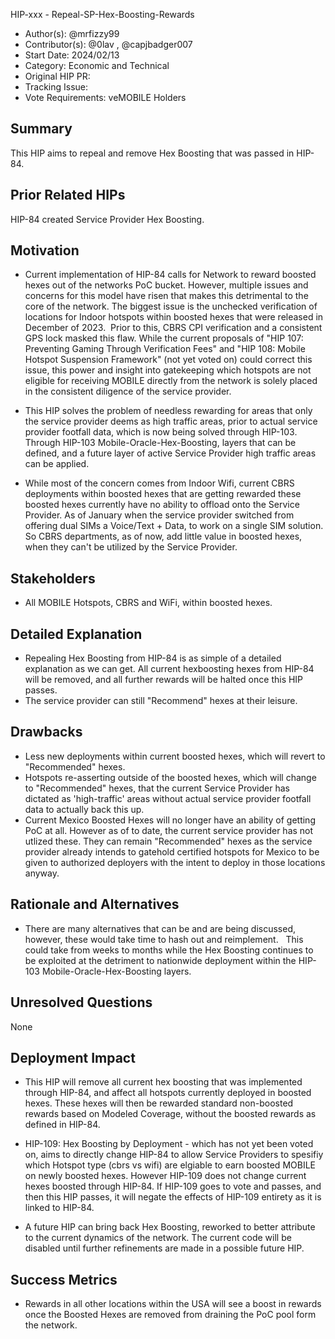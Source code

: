 HIP-xxx - Repeal-SP-Hex-Boosting-Rewards

- Author(s): @mrfizzy99
- Contributor(s): @0lav , @capjbadger007
- Start Date: 2024/02/13
- Category: Economic and Technical
- Original HIP PR: <!-- leave this empty; maintainer will fill in ID of this pull request -->
- Tracking Issue: <!-- leave this empty; maintainer will create a discussion issue -->
- Vote Requirements: veMOBILE Holders

## Summary

This HIP aims to repeal and remove Hex Boosting that was passed in HIP-84. 


## Prior Related HIPs
HIP-84 created Service Provider Hex Boosting.


## Motivation

- Current implementation of HIP-84 calls for Network to reward boosted hexes out of the networks PoC bucket. However, multiple issues and concerns for this model have risen that makes this detrimental to the core of the network.
  The biggest issue is the unchecked verification of locations for Indoor hotspots within boosted hexes that were released in December of 2023.  Prior to this, CBRS CPI verification and a consistent GPS lock masked this flaw.
  While the current proposals of "HIP 107: Preventing Gaming Through Verification Fees" and "HIP 108: Mobile Hotspot Suspension Framework" (not yet voted on) could correct this issue, this power and insight into gatekeeping which hotspots are not eligible for receiving MOBILE directly from the network is solely placed in the consistent diligence of the service provider.

- This HIP solves the problem of needless rewarding for areas that only the service provider deems as high traffic areas, prior to actual service provider footfall data, which is now being solved through HIP-103.
  Through HIP-103 Mobile-Oracle-Hex-Boosting, layers that can be defined, and a future layer of active Service Provider high traffic areas can be applied.  

- While most of the concern comes from Indoor Wifi, current CBRS deployments within boosted hexes that are getting rewarded these boosted hexes currently have no ability to offload onto the Service Provider.
  As of January when the service provider switched from offering dual SIMs a Voice/Text + Data, to work on a single SIM solution. So CBRS departments, as of now, add little value in boosted hexes, when they can't be utilized by the Service Provider.  
  

## Stakeholders

- All MOBILE Hotspots, CBRS and WiFi, within boosted hexes.  


## Detailed Explanation

- Repealing Hex Boosting from HIP-84 is as simple of a detailed explanation as we can get. All current hexboosting hexes from HIP-84 will be removed, and all further rewards will be halted once this HIP passes.
- The service provider can still "Recommend" hexes at their leisure. 


## Drawbacks

- Less new deployments within current boosted hexes, which will revert to "Recommended" hexes. 
- Hotspots re-asserting outside of the boosted hexes, which will change to "Recommended" hexes, that the current Service Provider has dictated as 'high-traffic' areas without actual service provider footfall data to actually back this up.
- Current Mexico Boosted Hexes will no longer have an ability of getting PoC at all. However as of to date, the current service provider has not utlized these. They can remain "Recommended" hexes as the service provider already intends to gatehold certified hotspots for Mexico to be given to authorized deployers with the intent to deploy in those locations anyway. 


## Rationale and Alternatives

- There are many alternatives that can be and are being discussed, however, these would take time to hash out and reimplement.   This could take from weeks to months while the Hex Boosting continues to be exploited at the detriment to nationwide deployment within the HIP-103 Mobile-Oracle-Hex-Boosting layers.  


## Unresolved Questions

None

## Deployment Impact

- This HIP will remove all current hex boosting that was implemented through HIP-84, and affect all hotspots currently deployed in boosted hexes. These hexes will then be rewarded standard non-boosted rewards based on Modeled Coverage, without the boosted rewards as defined in HIP-84.
  
- HIP-109: Hex Boosting by Deployment - which has not yet been voted on, aims to directly change HIP-84 to allow Service Providers to spesifiy which Hotspot type (cbrs vs wifi) are elgiable to earn boosted MOBILE on newly boosted hexes.  However HIP-109 does not change current hexes boosted through HIP-84. If HIP-109 goes to vote and passes, and then this HIP passes, it will negate the effects of HIP-109 entirety as it is linked to HIP-84. 

- A future HIP can bring back Hex Boosting, reworked to better attribute to the current dynamics of the network. The current code will be disabled until further refinements are made in a possible future HIP. 


## Success Metrics

- Rewards in all other locations within the USA will see a boost in rewards once the Boosted Hexes are removed from draining the PoC pool form the network.
   
